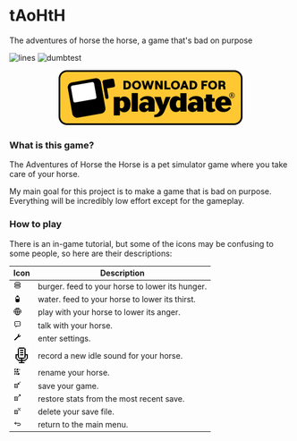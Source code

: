 # tAoHtH
The adventures of horse the horse, a game that's bad on purpose

![lines](https://img.shields.io/tokei/lines/github/nanobot567/tAoHtH?color=default&label=lines%20of%20code)
![dumbtest](https://img.shields.io/badge/dumb_test-dumb_|_all_tests_failed-red)


<div style="text-align: center;"><img src="readme-graphics/Playdate-badge-download.png"></img></div>


### What is this game?
The Adventures of Horse the Horse is a pet simulator game where you take care of your horse.

My main goal for this project is to make a game that is bad on purpose. Everything will be incredibly low effort except for the gameplay.

### How to play

There is an in-game tutorial, but some of the icons may be confusing to some people, so here are their descriptions:

| Icon | Description|
|------|------------|
|![burger](src/img/sustenance/burger.gif)| burger. feed to your horse to lower its hunger.|
|![water](src/img/sustenance/water.gif)| water. feed to your horse to lower its thirst.|
|![ball](src/img/menu/bol.gif)| play with your horse to lower its anger.|
|![talk](src/img/menu/talk.gif)| talk with your horse.|
|![wrench](src/img/menu/wrench.gif)| enter settings.|
|![mic](src/img/other/mic.gif)| record a new idle sound for your horse.|
|![rename](src/img/menu/rename.gif)| rename your horse.|
|![save](src/img/menu/save.gif)| save your game.|
|![load](src/img/menu/load.gif)| restore stats from the most recent save.|
|![delete](src/img/menu/delsave.gif)| delete your save file.|
|![back](src/img/menu/back.gif)| return to the main menu.|
